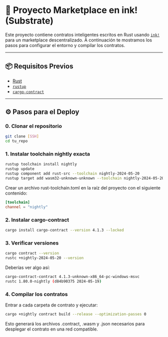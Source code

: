 # 🚀 Proyecto Marketplace en ink! (Substrate)

Este proyecto contiene contratos inteligentes escritos en Rust usando [`ink!`](https://use.ink) para un marketplace descentralizado. A continuación te mostramos los pasos para configurar el entorno y compilar los contratos.

---

## 📦 Requisitos Previos

- [Rust](https://www.rust-lang.org/tools/install)
- [`rustup`](https://rustup.rs/)
- [`cargo-contract`](https://use.ink/getting-started)

---

## ⚙️ Pasos para el Deploy

### 0. Clonar el repositorio

```sh
git clone [SSH]
cd tu_repo
```

### 1. Instalar toolchain nightly exacta

```sh
rustup toolchain install nightly
rustup update
rustup component add rust-src --toolchain nightly-2024-05-20
rustup target add wasm32-unknown-unknown --toolchain nightly-2024-05-20
```

Crear un archivo rust-toolchain.toml en la raíz del proyecto con el siguiente contenido:

```toml
[toolchain]
channel = "nightly"
```

### 2. Instalar cargo-contract

```sh
cargo install cargo-contract --version 4.1.3 --locked
```

### 3. Verificar versiones

```sh
cargo contract --version
rustc +nightly-2024-05-20 --version
```

Deberías ver algo así:

```sh
cargo-contract-contract 4.1.3-unknown-x86_64-pc-windows-msvc
rustc 1.80.0-nightly (d84b90375 2024-05-19)
```

### 4. Compilar los contratos

Entrar a cada carpeta de contrato y ejecutar:

```sh
cargo +nightly contract build --release --optimization-passes 0
```

Esto generará los archivos .contract, .wasm y .json necesarios para desplegar el contrato en una red compatible.
